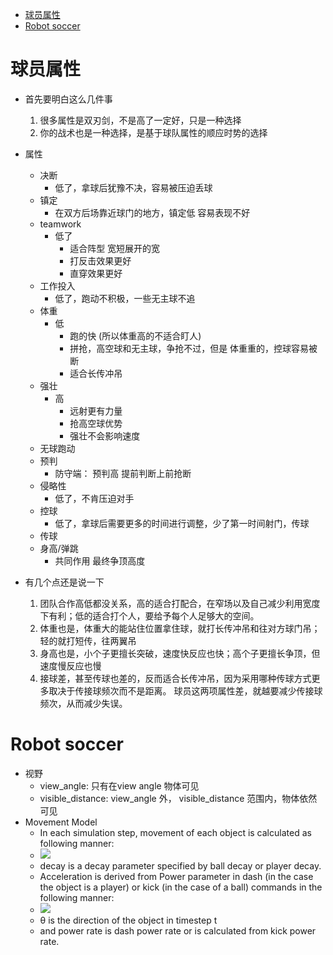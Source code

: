 [](...menustart)

- [球员属性](#eea060c165ca38fc76107f7f70e99b5d)
- [Robot soccer](#bbd8c37b90680c0df9f61f47bcb88ae4)

[](...menuend)


<h2 id="eea060c165ca38fc76107f7f70e99b5d"></h2>

# 球员属性

- 首先要明白这么几件事
    1. 很多属性是双刃剑，不是高了一定好，只是一种选择
    2. 你的战术也是一种选择，是基于球队属性的顺应时势的选择
- 属性
    - 决断
        - 低了，拿球后犹豫不决，容易被压迫丢球
    - 镇定
        - 在双方后场靠近球门的地方，镇定低 容易表现不好
    - teamwork
        - 低了
            - 适合阵型 宽短展开的宽
            - 打反击效果更好
            - 直穿效果更好
    - 工作投入
        - 低了，跑动不积极，一些无主球不追
    - 体重
        - 低
            - 跑的快 (所以体重高的不适合盯人)
            - 拼抢，高空球和无主球，争抢不过，但是 体重重的，控球容易被断
            - 适合长传冲吊
    - 强壮
        - 高
            - 远射更有力量
            - 抢高空球优势
            - 强壮不会影响速度 
    - 无球跑动
    - 预判
        - 防守端： 预判高 提前判断上前抢断
    - 侵略性
        - 低了，不肯压迫对手
    - 控球
        - 低了，拿球后需要更多的时间进行调整，少了第一时间射门，传球
    - 传球
    - 身高/弹跳
        - 共同作用 最终争顶高度

- 有几个点还是说一下
    1. 团队合作高低都没关系，高的适合打配合，在窄场以及自己减少利用宽度下有利；低的适合打个人，要给予每个人足够大的空间。
    2. 体重也是，体重大的能站住位置拿住球，就打长传冲吊和往对方球门吊；轻的就打短传，往两翼吊
    3. 身高也是，小个子更擅长突破，速度快反应也快；高个子更擅长争顶，但速度慢反应也慢
    4. 接球差，甚至传球也差的，反而适合长传冲吊，因为采用哪种传球方式更多取决于传接球频次而不是距离。 球员这两项属性差，就越要减少传接球频次，从而减少失误。


<h2 id="bbd8c37b90680c0df9f61f47bcb88ae4"></h2>

# Robot soccer 

- 视野
    - view_angle: 只有在view angle 物体可见
    - visible_distance: view_angle 外， visible_distance 范围内，物体依然可见
- Movement Model
    - In each simulation step, movement of each object is calculated as following manner:
    - ![](../imgs/rs_move_model.png)
    - decay is a decay parameter specified by ball decay or player decay.
    - Acceleration is derived from Power parameter in dash (in the case the object is a player) or kick (in the case of a ball) commands in the following manner:
    - ![](../imgs/rs_accelerate.png)
    - θ is the direction of the object in timestep t 
    - and power rate is dash power rate or is calculated from kick power rate.
    

